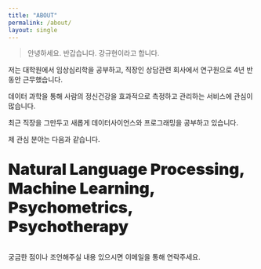 ```yaml
---
title: "ABOUT"
permalink: /about/
layout: single
---
```



> 안녕하세요. 반갑습니다. 강규현이라고 합니다.

저는 대학원에서 임상심리학을 공부하고, 직장인 상담관련 회사에서 연구원으로 4년 반동안 근무했습니다.

데이터 과학을 통해 사람의 정신건강을 효과적으로 측정하고 관리하는 서비스에 관심이 많습니다.

최근 직장을 그만두고 새롭게 데이터사이언스와 프로그래밍을 공부하고 있습니다.

제 관심 분야는 다음과 같습니다.

<p style="font-size: 2rem; font-weight: 1000" class="notice--success">
Natural Language Processing, Machine Learning, Psychometrics, Psychotherapy
</p>
궁금한 점이나 조언해주실 내용 있으시면 이메일을 통해 연락주세요.
